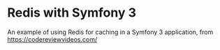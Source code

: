 # Redis with Symfony 3

An example of using Redis for caching in a Symfony 3 application, from https://codereviewvideos.com/
